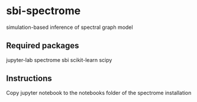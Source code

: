 # sbi-spectrome
simulation-based inference of spectral graph model

## Required packages
jupyter-lab
spectrome
sbi
scikit-learn
scipy

## Instructions
Copy jupyter notebook to the notebooks folder of the spectrome installation
